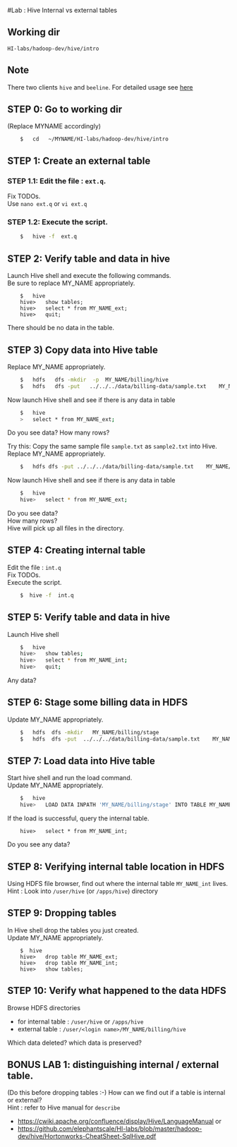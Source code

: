 #Lab : Hive Internal vs external tables

## Working dir 
`HI-labs/hadoop-dev/hive/intro`

## Note
There two clients `hive` and `beeline`.  For detailed usage see [here](../README.md)

## STEP 0:  Go to working dir
(Replace MYNAME accordingly)
```
    $   cd   ~/MYNAME/HI-labs/hadoop-dev/hive/intro
```

## STEP 1:  Create an external table

### STEP 1.1: Edit the file : `ext.q`.  
Fix TODOs.  
Use `nano ext.q` or `vi ext.q`

### STEP 1.2: Execute the script.  
```bash
    $   hive -f  ext.q
```


## STEP 2: Verify table and data in hive
Launch Hive shell and execute the following commands.  
Be sure to replace MY_NAME appropriately.
```
    $   hive
    hive>   show tables;
    hive>   select * from MY_NAME_ext;  
    hive>   quit;
```
There should be no data in the table.


## STEP 3) Copy data into Hive table
Replace MY_NAME appropriately.  
```bash
    $   hdfs   dfs -mkdir  -p  MY_NAME/billing/hive
    $   hdfs   dfs -put   ../../../data/billing-data/sample.txt    MY_NAME/billing/hive/
```

Now launch Hive shell and see if there is any data in table
```bash
    $   hive
    >   select * from MY_NAME_ext;
```
Do you see data?
How many rows?

Try this:
Copy the same sample file `sample.txt`  as  `sample2.txt` into Hive.   
Replace MY_NAME appropriately.
```bash
    $   hdfs dfs -put ../../../data/billing-data/sample.txt    MY_NAME/billing/hive/sample2.txt
```

Now launch Hive shell and see if there is any data in table
```bash
    $   hive
    hive>   select * from MY_NAME_ext;
```
Do you see data?  
How many rows?  
Hive will pick up all files in the directory.  



## STEP 4: Creating internal table
Edit the file : `int.q`  
Fix TODOs.   
Execute the script.   
```bash
    $  hive -f  int.q
```

## STEP 5: Verify table and data in hive
Launch Hive shell
```bash
    $   hive
    hive>   show tables;
    hive>   select * from MY_NAME_int;
    hive>   quit;
```
Any data?


## STEP 6:  Stage some billing data in HDFS
Update MY_NAME appropriately.  
```bash
    $   hdfs  dfs -mkdir   MY_NAME/billing/stage
    $   hdfs  dfs -put  ../../../data/billing-data/sample.txt    MY_NAME/billing/stage/
```


## STEP 7:   Load data into Hive table
Start hive shell and run the load command.  
Update MY_NAME appropriately.  
```bash
    $   hive
    hive>   LOAD DATA INPATH 'MY_NAME/billing/stage' INTO TABLE MY_NAME_int;
```

If the load is successful, query the internal table.  
```
    hive>   select * from MY_NAME_int;
```
Do you see any data?

## STEP 8:  Verifying internal table location in HDFS
Using HDFS file browser, find out where the internal table `MY_NAME_int`  lives.   
Hint : Look into  `/user/hive` (or `/apps/hive`)  directory


## STEP 9:  Dropping tables
In Hive shell drop the tables you just created.  
Update MY_NAME appropriately.  
```
    $  hive
    hive>   drop table MY_NAME_ext;
    hive>   drop table MY_NAME_int;
    hive>   show tables;
```


## STEP 10:  Verify what happened to the data HDFS
Browse HDFS directories
- for internal table :   `/user/hive`  or `/apps/hive`
- external table :   `/user/<login name>/MY_NAME/billing/hive`

Which data deleted?  which data is preserved?


## BONUS LAB 1:  distinguishing internal / external table.  
(Do this before dropping tables :-)
How can we find out if a table is internal or external?  
Hint : refer to Hive manual for `describe`  
- https://cwiki.apache.org/confluence/display/Hive/LanguageManual
or
- https://github.com/elephantscale/HI-labs/blob/master/hadoop-dev/hive/Hortonworks-CheatSheet-SqlHive.pdf
